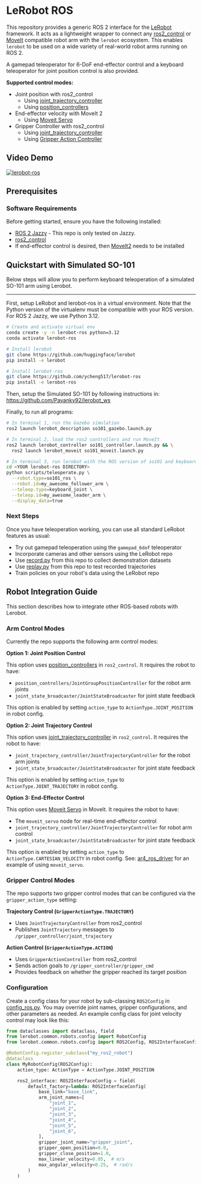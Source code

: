 # LeRobot ROS

This repository provides a generic ROS 2 interface for the [LeRobot](https://github.com/huggingface/lerobot) framework. It acts as a lightweight wrapper to connect any [ros2_control](https://control.ros.org/rolling/index.html) or [MoveIt](https://moveit.ai/) compatible robot arm with the `lerobot` ecosystem. This enables `lerobot` to be used on a wide variety of real-world robot arms running on ROS 2.

A gamepad teleoperator for 6-DoF end-effector control and a keyboard teleoperator for joint position control is also provided.

**Supported control modes:**

- Joint position with ros2_control
  - Using [joint_trajectory_controller](https://control.ros.org/rolling/doc/ros2_controllers/joint_trajectory_controller/doc/userdoc.html)
  - Using [position_controllers](https://control.ros.org/rolling/doc/ros2_controllers/position_controllers/doc/userdoc.html)
- End-effector velocity with MoveIt 2
  - Using [Moveit Servo](https://moveit.picknik.ai/main/doc/examples/realtime_servo/realtime_servo_tutorial.html)
- Gripper Controller with ros2_control
  - Using [joint_trajectory_controller](https://control.ros.org/rolling/doc/ros2_controllers/joint_trajectory_controller/doc/userdoc.html)
  - Using [Gripper Action Controller](https://control.ros.org/jazzy/doc/ros2_controllers/gripper_controllers/doc/userdoc.html)

## Video Demo

[![lerobot-ros](https://markdown-videos-api.jorgenkh.no/url?url=https%3A%2F%2Fyoutu.be%2F8U8vDyi5IAs)](https://youtu.be/8U8vDyi5IAs)

## Prerequisites

### Software Requirements

Before getting started, ensure you have the following installed:

- [ROS 2 Jazzy](https://docs.ros.org/en/jazzy/Installation.html) - This repo is only tested on Jazzy.
- [ros2_control](https://control.ros.org/rolling/index.html)
- If end-effector control is desired, then [MoveIt2](https://moveit.ai/install-moveit2/binary) needs to be installed

## Quickstart with Simulated SO-101

Below steps will allow you to perform keyboard teleoperation of a simulated SO-101 arm using Lerobot.

---

First, setup LeRobot and lerobot-ros in a virtual environment. Note that the Python version of the virtualenv must be compatible with your ROS version. For ROS 2 Jazzy, we use Python 3.12.

```bash
# Create and activate virtual env
conda create -y -n lerobot-ros python=3.12
conda activate lerobot-ros

# Install lerobot
git clone https://github.com/huggingface/lerobot
pip install -e lerobot

# Install lerobot-ros
git clone https://github.com/ycheng517/lerobot-ros
pip install -e lerobot-ros
```

Then, setup the Simulated SO-101 by following instructions in: https://github.com/Pavankv92/lerobot_ws

Finally, to run all programs:

```bash
# In terminal 1, run the Gazebo simulation
ros2 launch lerobot_description so101_gazebo.launch.py

# In terminal 2, load the ros2 controllers and run MoveIt
ros2 launch lerobot_controller so101_controller.launch.py && \
  ros2 launch lerobot_moveit so101_moveit.launch.py

# In terminal 3, run lerobot with the ROS version of so101 and keyboard teleop
cd <YOUR lerobot-ros DIRECTORY>
python scripts/teleoperate.py \
  --robot.type=so101_ros \
  --robot.id=my_awesome_follower_arm \
  --teleop.type=keyboard_joint \
  --teleop.id=my_awesome_leader_arm \
  --display_data=true
```

### Next Steps

Once you have teleoperation working, you can use all standard LeRobot features as usual:

- Try out gamepad teleoperation using the `gamepad_6dof` teleoperator
- Incorporate cameras and other sensors using the LeRobot repo
- Use [record.py](.scripts/record.py) from this repo to collect demonstration datasets
- Use [replay.py](.scripts/replay.py) from this repo to test recorded trajectories
- Train policies on your robot's data using the LeRobot repo

## Robot Integration Guide

This section describes how to integrate other ROS-based robots with Lerobot.

### Arm Control Modes

Currently the repo supports the following arm control modes:

**Option 1: Joint Position Control**

This option uses [position_controllers](https://control.ros.org/rolling/doc/ros2_controllers/position_controllers/doc/userdoc.html) in `ros2_control`. It requires the robot to have:

- `position_controllers/JointGroupPositionController` for the robot arm joints
- `joint_state_broadcaster/JointStateBroadcaster` for joint state feedback

This option is enabled by setting `action_type` to `ActionType.JOINT_POSITION` in robot config.

**Option 2: Joint Trajectory Control**

This option uses [joint_trajectory_controller](https://control.ros.org/rolling/doc/ros2_controllers/joint_trajectory_controller/doc/userdoc.html) in `ros2_control`. It requires the robot to have:

- `joint_trajectory_controller/JointTrajectoryController` for the robot arm joints
- `joint_state_broadcaster/JointStateBroadcaster` for joint state feedback

This option is enabled by setting `action_type` to `ActionType.JOINT_TRAJECTORY` in robot config.

**Option 3: End-Effector Control**

This option uses [Moveit Servo](https://moveit.picknik.ai/main/doc/examples/realtime_servo/realtime_servo_tutorial.html) in MoveIt. It requires the robot to have:

- The `moveit_servo` node for real-time end-effector control
- `joint_trajectory_controller/JointTrajectoryController` for robot arm control
- `joint_state_broadcaster/JointStateBroadcaster` for joint state feedback

This option is enabled by setting `action_type` to `ActionType.CARTESIAN_VELOCITY` in robot config. See: [ar4_ros_driver](https://github.com/ycheng517/ar4_ros_driver) for an example of using `moveit_servo`.

### Gripper Control Modes

The repo supports two gripper control modes that can be configured via the `gripper_action_type` setting:

**Trajectory Control (`GripperActionType.TRAJECTORY`)**

- Uses `JointTrajectoryController` from ros2_control
- Publishes `JointTrajectory` messages to `/gripper_controller/joint_trajectory`

**Action Control (`GripperActionType.ACTION`)**

- Uses `GripperActionController` from ros2_control
- Sends action goals to `/gripper_controller/gripper_cmd`
- Provides feedback on whether the gripper reached its target position

### Configuration

Create a config class for your robot by sub-classing `ROS2Config` in [config_ros.py](./lerobot_ros/robots/config_ros.py).
You may override joint names, gripper configurations, and other parameters as needed.
An example config class for joint velocity control may look like this:

```python
from dataclasses import dataclass, field
from lerobot.common.robots.config import RobotConfig
from lerobot.common.robots.config import ROS2Config, ROS2InterfaceConfig

@RobotConfig.register_subclass("my_ros2_robot")
@dataclass
class MyRobotConfig(ROS2Config):
    action_type: ActionType = ActionType.JOINT_POSITION

    ros2_interface: ROS2InterfaceConfig = field(
        default_factory=lambda: ROS2InterfaceConfig(
            base_link="base_link",
            arm_joint_names=[
                "joint_1",
                "joint_2",
                "joint_3",
                "joint_4",
                "joint_5",
                "joint_6",
            ],
            gripper_joint_name="gripper_joint",
            gripper_open_position=0.0,
            gripper_close_position=1.0,
            max_linear_velocity=0.05,  # m/s
            max_angular_velocity=0.25,  # rad/s
        )
    )
```
